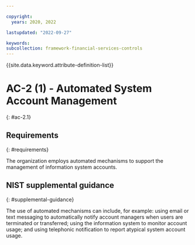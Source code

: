 ```yaml
---

copyright:
  years: 2020, 2022

lastupdated: "2022-09-27"

keywords: 
subcollection: framework-financial-services-controls
---
```


{{site.data.keyword.attribute-definition-list}}

         
# AC-2 (1) - Automated System Account Management
{: #ac-2.1}

## Requirements
{: #requirements}

The organization employs automated mechanisms to support the management of information system accounts.

## NIST supplemental guidance
{: #supplemental-guidance}

The use of automated mechanisms can include, for example: using email or text messaging to automatically notify account managers when users are terminated or transferred; using the information system to monitor account usage; and using telephonic notification to report atypical system account usage.



